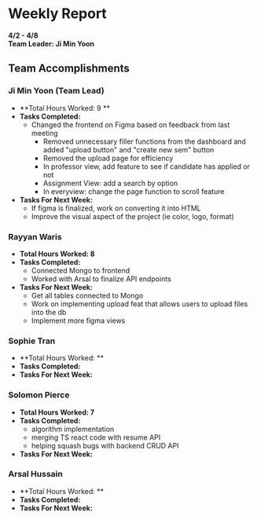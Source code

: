 # Weekly Report  
**4/2 - 4/8**  
**Team Leader: Ji Min Yoon**

## Team Accomplishments  
### Ji Min Yoon (Team Lead)
- **Total Hours Worked: 9 **
- **Tasks Completed:**
  - Changed the frontend on Figma based on feedback from last meeting
    - Removed unnecessary filler functions from the dashboard and added "upload button" and "create new sem" button
    - Removed the upload page for efficiency
    - In professor view, add feature to see if candidate has applied or not
    - Assignment View: add a search by option
    - In everyview: change the page function to scroll feature  
- **Tasks For Next Week:**
  - If figma is finalized, work on converting it into HTML
  - Improve the visual aspect of the project (ie color, logo, format) 

### Rayyan Waris
- **Total Hours Worked: 8**
- **Tasks Completed:**
  - Connected Mongo to frontend
  - Worked with Arsal to finalize API endpoints
- **Tasks For Next Week:**
  - Get all tables connected to Mongo
  - Work on implementing upload feat that allows users to upload files into the db
  - Implement more figma views

### Sophie Tran
- **Total Hours Worked: **
- **Tasks Completed:**
- **Tasks For Next Week:**

### Solomon Pierce
- **Total Hours Worked: 7**
- **Tasks Completed:**
  - algorithm implementation
  - merging TS react code with resume API
  - helping squash bugs with backend CRUD API
- **Tasks For Next Week:**

### Arsal Hussain
- **Total Hours Worked: **
- **Tasks Completed:**
- **Tasks For Next Week:**

